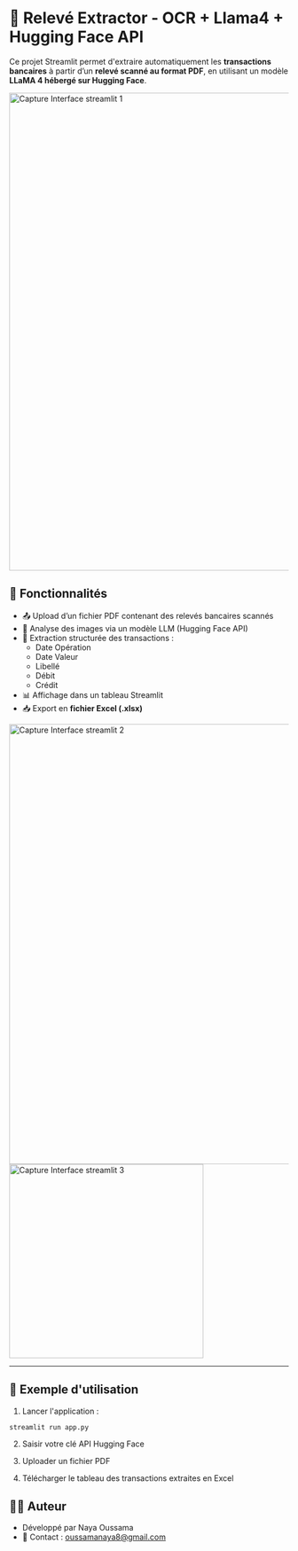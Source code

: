 # 📄 Relevé Extractor - OCR + Llama4 + Hugging Face API

Ce projet Streamlit permet d'extraire automatiquement les **transactions bancaires** à partir d’un **relevé scanné au format PDF**, en utilisant un modèle **LLaMA 4 hébergé sur Hugging Face**.

<img width="862" alt="Capture Interface streamlit 1" src="https://github.com/user-attachments/assets/deb603db-607c-4075-8e6d-2247a21d8b1f" />


## 🚀 Fonctionnalités

- 📤 Upload d’un fichier PDF contenant des relevés bancaires scannés  
- 🧠 Analyse des images via un modèle LLM (Hugging Face API)  
- 🧾 Extraction structurée des transactions :
  - Date Opération
  - Date Valeur
  - Libellé
  - Débit
  - Crédit
- 📊 Affichage dans un tableau Streamlit
- 📥 Export en **fichier Excel (.xlsx)**

<img width="794" alt="Capture Interface streamlit 2" src="https://github.com/user-attachments/assets/050a5c54-e7c6-4f7f-ad6f-31a8ec8fe199" />

<img width="350" alt="Capture Interface streamlit 3" src="https://github.com/user-attachments/assets/64296e7e-f3f5-436c-81f8-90149610dccf" />

---


## 🧪 Exemple d'utilisation

1. Lancer l'application :
```bash
streamlit run app.py
```
2. Saisir votre clé API Hugging Face

3. Uploader un fichier PDF

4. Télécharger le tableau des transactions extraites en Excel

## 👨‍💻 Auteur
- Développé par Naya Oussama
- 💬 Contact : oussamanaya8@gmail.com

